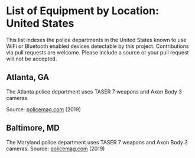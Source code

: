 # List of Equipment by Location: United States
This list indexes the police departments in the United States known to use WiFi
or Bluetooth enabled devices detectable by this project. Contributions via pull
requests are welcome. Please include a source or your pull request will not be
accepted.

## Atlanta, GA
The Atlanta police department uses TASER 7 weapons and Axon Body 3 cameras.

Source: [policemag.com](https://www.policemag.com/technology/news/15314523/3-major-agencies-to-deploy-axons-officer-safety-plan-7) (2019)

## Baltimore, MD
The Maryland police department uses TASER 7 weapons and Axon Body 3 cameras.
Source: [policemag.com](https://www.policemag.com/technology/news/15314523/3-major-agencies-to-deploy-axons-officer-safety-plan-7)  (2019)

